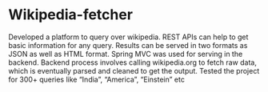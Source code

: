 # Wikipedia-fetcher
Developed a platform to query over wikipedia. REST APIs can help to get basic information for any query. Results can be served in two formats as JSON as well as HTML format. Spring MVC was used for serving in the backend. Backend process involves calling wikipedia.org to fetch raw data, which is eventually parsed and cleaned to get the output. Tested the project for 300+ queries like “India”, “America”, “Einstein” etc
